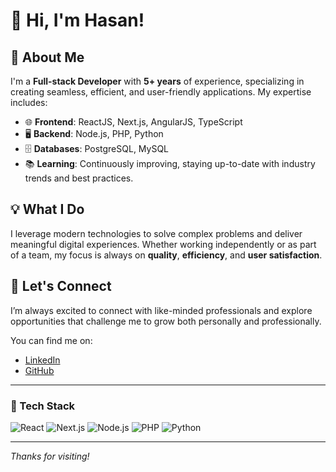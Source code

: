 
# 👋 Hi, I'm Hasan! 

## 🚀 About Me
I'm a **Full-stack Developer** with **5+ years** of experience, specializing in creating seamless, efficient, and user-friendly applications. My expertise includes:

- 🌐 **Frontend**: ReactJS, Next.js, AngularJS, TypeScript
- 🖥 **Backend**: Node.js, PHP, Python
- 🗄 **Databases**: PostgreSQL, MySQL
- 📚 **Learning**: Continuously improving, staying up-to-date with industry trends and best practices.

## 💡 What I Do
I leverage modern technologies to solve complex problems and deliver meaningful digital experiences. Whether working independently or as part of a team, my focus is always on **quality**, **efficiency**, and **user satisfaction**.

## 🌟 Let's Connect
I’m always excited to connect with like-minded professionals and explore opportunities that challenge me to grow both personally and professionally.

You can find me on:
- [LinkedIn](https://www.linkedin.com/in/hasan-rabiee/)
- [GitHub](https://github.com/hasanrabiee)

---

### 💼 Tech Stack
![React](https://img.shields.io/badge/React-20232A?style=for-the-badge&logo=react&logoColor=61DAFB)
![Next.js](https://img.shields.io/badge/Next.js-000000?style=for-the-badge&logo=nextdotjs&logoColor=white)
![Node.js](https://img.shields.io/badge/Node.js-43853D?style=for-the-badge&logo=nodedotjs&logoColor=white)
![PHP](https://img.shields.io/badge/PHP-777BB4?style=for-the-badge&logo=php&logoColor=white)
![Python](https://img.shields.io/badge/Python-FFD43B?style=for-the-badge&logo=python&logoColor=blue)

---

*Thanks for visiting!*
